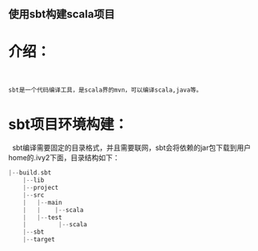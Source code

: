 
## 使用sbt构建scala项目

# 介绍：
    
    
    sbt是一个代码编译工具，是scala界的mvn，可以编译scala,java等。


# sbt项目环境构建：

 
     sbt编译需要固定的目录格式，并且需要联网，sbt会将依赖的jar包下载到用户home的.ivy2下面，目录结构如下：
  
```c++
|--build.sbt
    |--lib
    |--project
    |--src
    |   |--main
    |   |    |--scala
    |   |--test
    |         |--scala
    |--sbt
    |--target
```
